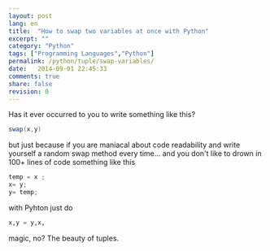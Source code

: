 ```yaml
---
layout: post
lang: en
title:  "How to swap two variables at once with Python"
excerpt: ""
category: "Python"
tags: ["Programming Languages","Python"]
permalink: /python/tuple/swap-variables/
date:   2014-09-01 22:45:33
comments: true
share: false
revision: 0
---
```


Has it ever occurred to you to write something like this?

```java
swap(x,y) 
```

but just because if you are maniacal about code readability and write yourself a random swap method every time... and you don't like to drown in 100+ lines of code something like this

```java
temp = x ;
x= y;
y= temp;
``` 
with Pyhton just do 

```python
x,y = y,x, 
``` 

magic, no? The beauty of tuples.